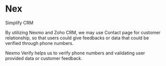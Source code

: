 # Nex
Simplify CRM

By utilizing Nexmo and Zoho CRM, we may use Contact page for customer relationship, so that users could give feedbacks or data that could be verified
through phone numbers.

Nexmo Verify helps us to verify phone numbers and validating user provided data or customer feedback.

